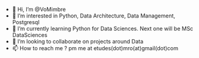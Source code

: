 - 👋 Hi, I’m @VoMimbre
- 👀 I’m interested in Python, Data Architecture, Data Management, Postgresql
- 🌱 I’m currently learning Python for Data Sciences. Next one will be MSc DataSciences
- 💞️ I’m looking to collaborate on projects around Data
- 📫 How to reach me ? pm me at etudes(dot)mro(at)gmail(dot)com

<!---
VoMimbre/VoMimbre is a ✨ special ✨ repository because its `README.md` (this file) appears on your GitHub profile.
You can click the Preview link to take a look at your changes.
--->

